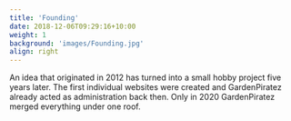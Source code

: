 ```yaml
---
title: 'Founding'
date: 2018-12-06T09:29:16+10:00
weight: 1
background: 'images/Founding.jpg'
align: right
---
```


An idea that originated in 2012 has turned into a small hobby project five years later. The first individual websites were created and GardenPiratez already acted as administration back then. Only in 2020 GardenPiratez merged everything under one roof. 